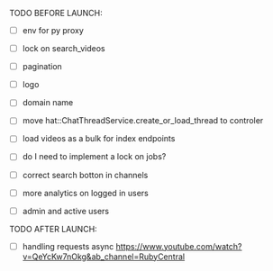 TODO BEFORE LAUNCH:

- [ ] env for py proxy
- [ ] lock on search_videos
- [ ] pagination
- [ ] logo
- [ ] domain name
- [ ] move hat::ChatThreadService.create_or_load_thread to controler
- [ ] load videos as a bulk for index endpoints
- [ ] do I need to implement a lock on jobs?
- [ ] correct search botton in channels
- [ ] more analytics on logged in users
- [ ] admin and active users


TODO AFTER LAUNCH:
- [ ] handling requests async https://www.youtube.com/watch?v=QeYcKw7nOkg&ab_channel=RubyCentral